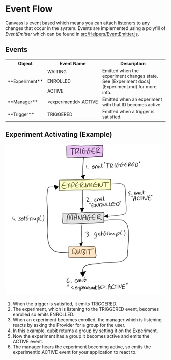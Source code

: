 # Event Flow
Canvass is event based which means you can attach listeners to any changes that occur in the system. Events are implemented using a polyfill of *EventEmitter* which can be found in [src/Helpers/EventEmitter.js](../src/Helpers/EventEmitter.js).

## Events

<table>
  <tr>
    <th>Object</th>
    <th>Event Name</th>
    <th>Description</th>
  </tr>

  <tr>
    <td rowspan="3">**Experiment**</td>
    <td>WAITING</td>
    <td rowspan="3">Emitted when the experiment changes state. See [Experiment docs](Experiment.md) for more info.</td>
  </tr>
  <tr>
    <td>ENROLLED</td>
  </tr>
  <tr>
    <td>ACTIVE</td>
  </tr>

  <tr>
    <td>**Manager**</td>
    <td>&lt;experimentId&gt;.ACTIVE</td>
    <td>Emitted when an experiment with that ID becomes active.</td>
  </tr>

  <tr>
    <td>**Trigger**</td>
    <td>TRIGGERED</td>
    <td>Emitted when a trigger is satisfied.</td>
  </tr>

</table>

## Experiment Activating (Example)
<img src="images/eventflowexample.png" width="500">


1. When the trigger is satisfied, it emits TRIGGERED.
2. The experiment, which is listening to the TRIGGERED event, becomes enrolled so emits ENROLLED.
3. When an experiment becomes enrolled, the manager which is listening reacts by asking the Provider for a group for the user.
4. In this example, qubit returns a group by setting it on the Experiment.
5. Now the experiment has a group it becomes active and emits the ACTIVE event.
6. The manager hears the experiment becoming active, so emits the experimentId.ACTIVE event for your application to react to.
